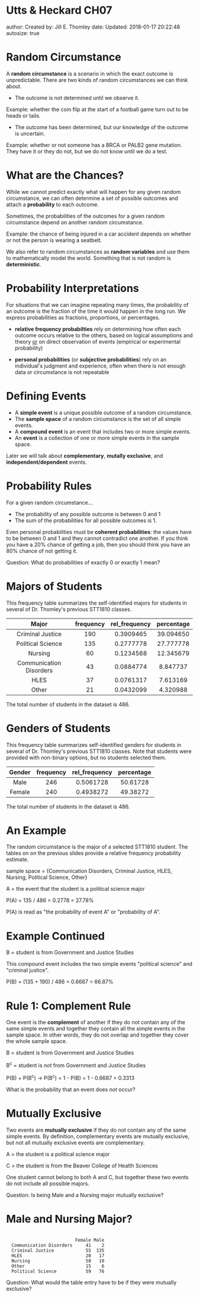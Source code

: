 Utts & Heckard CH07
========================================================
author: Created by: Jill E. Thomley
date: Updated: 2018-01-17 20:22:48
autosize: true



Random Circumstance
========================================================

A **random circumstance** is a scenario in which the exact outcome is unpredictable. There are two kinds of random circumstances we can think about.

*  The outcome is not determined until we observe it. 

Example: whether the coin flip at the start of a football game turn out to be heads or tails.

*  The outcome has been determined, but our knowledge of the outcome is uncertain. 

Example: whether or not someone has a BRCA or PALB2 gene mutation. They have it or they do not, but we do not know until we do a test.



What are the Chances?
========================================================

While we cannot predict exactly what will happen for any given random circumstance, we can often determine a set of possible outcomes and attach a **probability** to each outcome.

Sometimes, the probabilities of the outcomes for a given random circumstance depend on another random circumstance. 

Example: the chance of being injured in a car accident depends on whether or not the person is wearing a seatbelt.

We also refer to random circumstances as **random variables** and use them to mathematically model the world. Something that is not random is **deterministic**.



Probability Interpretations
========================================================

For situations that we can imagine repeating many times, the probability of an outcome is the fraction of the time it would happen in the long run. We express probabilities as fractions, proportions, or percentages.

*  **relative frequency probabilties** rely on determining how often each outcome occurs relative to the others, based on logical assumptions and theory <u>or</u> on direct observation of events (empirical or experimental probability) 

*  **personal probabilities** (or **subjective probabilities**) rely on an individual's judgment and experience, often when there is not enough data or circumstance is not repeatable



Defining Events 
========================================================

*  A **simple event** is a unique possible outcome of a random circumstance.
*  The **sample space** of a random circumstance is the set of all simple events.
*  A **compound event** is an event that includes two or more simple events.
*  An **event** is a collection of one or more simple events in the sample space.

Later we will talk about **complementary**, **mutally exclusive**, and **independent/dependent** events.



Probability Rules 
========================================================

For a given random circumstance...

*  The probability of any possible outcome is between 0 and 1
*  The sum of the probabilities for all possible outcomes is 1.

Even personal probabilities must be **coherent probabilities**: the values have to be between 0 and 1 and they cannot contradict one another. If you think you have a 20% chance of getting a job, then you should think you have an 80% chance of not getting it. 

Question: What do probabilities of exactly 0 or exactly 1 mean?



Majors of Students
========================================================

This frequency table summarizes the self-identified majors for students in several of Dr. Thomley's previous STT1810 classes.

<table>
 <thead>
  <tr>
   <th style="text-align:center;"> Major </th>
   <th style="text-align:center;"> frequency </th>
   <th style="text-align:center;"> rel_frequency </th>
   <th style="text-align:center;"> percentage </th>
  </tr>
 </thead>
<tbody>
  <tr>
   <td style="text-align:center;"> Criminal Justice </td>
   <td style="text-align:center;"> 190 </td>
   <td style="text-align:center;"> 0.3909465 </td>
   <td style="text-align:center;"> 39.094650 </td>
  </tr>
  <tr>
   <td style="text-align:center;"> Political Science </td>
   <td style="text-align:center;"> 135 </td>
   <td style="text-align:center;"> 0.2777778 </td>
   <td style="text-align:center;"> 27.777778 </td>
  </tr>
  <tr>
   <td style="text-align:center;"> Nursing </td>
   <td style="text-align:center;"> 60 </td>
   <td style="text-align:center;"> 0.1234568 </td>
   <td style="text-align:center;"> 12.345679 </td>
  </tr>
  <tr>
   <td style="text-align:center;"> Communication Disorders </td>
   <td style="text-align:center;"> 43 </td>
   <td style="text-align:center;"> 0.0884774 </td>
   <td style="text-align:center;"> 8.847737 </td>
  </tr>
  <tr>
   <td style="text-align:center;"> HLES </td>
   <td style="text-align:center;"> 37 </td>
   <td style="text-align:center;"> 0.0761317 </td>
   <td style="text-align:center;"> 7.613169 </td>
  </tr>
  <tr>
   <td style="text-align:center;"> Other </td>
   <td style="text-align:center;"> 21 </td>
   <td style="text-align:center;"> 0.0432099 </td>
   <td style="text-align:center;"> 4.320988 </td>
  </tr>
</tbody>
</table>

The total number of students in the dataset is 486.



Genders of Students
========================================================

This frequency table summarizes self-identified genders for students in several of Dr. Thomley's previous STT1810 classes. Note that students were provided with non-binary options, but no students selected them.

<table>
 <thead>
  <tr>
   <th style="text-align:center;"> Gender </th>
   <th style="text-align:center;"> frequency </th>
   <th style="text-align:center;"> rel_frequency </th>
   <th style="text-align:center;"> percentage </th>
  </tr>
 </thead>
<tbody>
  <tr>
   <td style="text-align:center;"> Male </td>
   <td style="text-align:center;"> 246 </td>
   <td style="text-align:center;"> 0.5061728 </td>
   <td style="text-align:center;"> 50.61728 </td>
  </tr>
  <tr>
   <td style="text-align:center;"> Female </td>
   <td style="text-align:center;"> 240 </td>
   <td style="text-align:center;"> 0.4938272 </td>
   <td style="text-align:center;"> 49.38272 </td>
  </tr>
</tbody>
</table>

The total number of students in the dataset is 486.



An Example 
========================================================

The random circumstance is the major of a selected STT1810 student. The tables on on the previous slides provide a relative frequency probability estimate. 

sample space = {Communication Disorders, Criminal Justice, HLES, Nursing, Political Science, Other}



A = the event that the student is a political science major

P(A) = 135 / 486 = 0.2778 = 27.78%

P(A) is read as "the probability of event A" or "probability of A".



Example Continued 
========================================================



B = student is from Government and Justice Studies

This compound event includes the two simple events "political science" and "criminal justice".

P(B) = (135 + 190) / 486 = 0.6687 = 66.87%



Rule 1: Complement Rule
========================================================

One event is the **complement** of another if they do not contain any of the same simple events and together they contain all the simple events in the sample space. In other words, they do not overlap and together they cover the whole sample space.

B = student is from Government and Justice Studies

B<sup>c</sup> = student is _not_ from Government and Justice Studies

P(B) + P(B<sup>c</sup>) &rarr; P(B<sup>c</sup>) = 1 - P(B) = 1 - 0.6687 = 0.3313

What is the probability that an event does _not_ occur?



Mutually Exclusive
========================================================

Two events are **mutually exclusive** if they do not contain any of the same simple events. By definition, complementary events are mutually exclusive, but not all mutually exclusive events are complementary.

A = the student is a political science major

C = the student is from the Beaver College of Health Sciences

One student cannot belong to both A and C, but together these two events do not include all possible majors.

Question: Is being Male and a Nursing major mutually exclusive?



Male and Nursing Major?
========================================================


```
                         
                          Female Male
  Communication Disorders     41    2
  Criminal Justice            55  135
  HLES                        20   17
  Nursing                     50   10
  Other                       15    6
  Political Science           59   76
```

Question: What would the table entry have to be if they were mutually exclusive?
